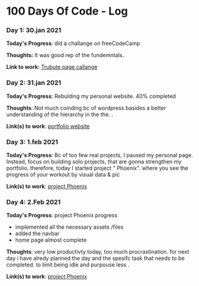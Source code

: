 # 100 Days Of Code - Log

### Day 1: 30.jan 2021

**Today's Progress**: did a challange on freeCodeCamp

**Thoughts:** It was good rep of the fundemntals.

**Link to work:** [Trubute page callange](https://codepen.io/k3bron/pen/NWbPqXR)

### Day 2:  31.jan 2021 

**Today's Progress**: Rebulding my personal website. 40% completed

**Thoughts**: Not much coinding bc of wordpress basides a better understanding of the  hierarchy in the the.  .

**Link(s) to work**: [ portfolio website](kebron.me)

### Day 3:  1.feb 2021 

**Today's Progress**: Bc of too few real projects, I paused my personal page. Instead, focus on building solo projects, that are gonna strengthen my portfolio.  therefore, today I started project " Phoenix".  where you see the progress of your workout by visual data & pic

**Link(s) to work**: [ project Phoenix](https://github.com/K3BRON/Phoenix)

### Day 4:  2.Feb 2021 

**Today's Progress**: 
project Phoenix progress
- implemented all the necessary assets /files 
- added the navbar 
- home page almost complete

**Thoughts**: very low productivty today, too much procrastination. for next day i have alredy planned the day and the spesifc task that needs to be completed. to limit being idle and purpouse less  .

**Link(s) to work**: [ project Phoenix](https://github.com/K3BRON/Phoenix)


